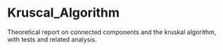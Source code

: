 # Kruscal_Algorithm
Theoretical report on connected components and the kruskal algorithm, with tests and related analysis.
